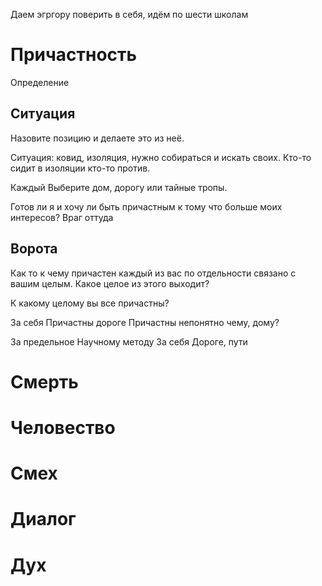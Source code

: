 Даем эгргору поверить в себя, идём по шести школам
# Причастность 
Определение 
## Ситуация 
Назовите позицию и делаете это из неё.

Ситуация: ковид, изоляция, нужно собираться и искать своих. 
Кто-то сидит в изоляции кто-то против.

Каждый Выберите дом, дорогу или тайные тропы.

Готов ли я и хочу ли быть причастным к тому что больше моих интересов?
Враг оттуда 

## Ворота
Как то к чему причастен каждый из вас по отдельности связано с вашим целым. Какое целое из этого выходит?

К какому целому вы все причастны?

За себя
Причастны дороге
Причастны непонятно чему, дому?

За предельное
Научному методу
За себя
Дороге, пути

# Смерть 
# Человество 
# Смех
# Диалог
# Дух
